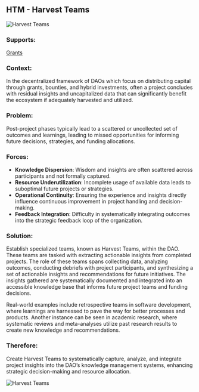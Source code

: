 ## HTM - Harvest Teams

![Harvest Teams](./output/illustrations/harvest_teams.png)

### Supports:
[Grants](./grants.html)

### Context:
In the decentralized framework of DAOs which focus on distributing capital through grants, bounties, and hybrid investments, often a project concludes with residual insights and uncapitalized data that can significantly benefit the ecosystem if adequately harvested and utilized.

### Problem:
Post-project phases typically lead to a scattered or uncollected set of outcomes and learnings, leading to missed opportunities for informing future decisions, strategies, and funding allocations.

### Forces:
- **Knowledge Dispersion**: Wisdom and insights are often scattered across participants and not formally captured.
- **Resource Underutilization**: Incomplete usage of available data leads to suboptimal future projects or strategies.
- **Operational Continuity**: Ensuring the experience and insights directly influence continuous improvement in project handling and decision-making.
- **Feedback Integration**: Difficulty in systematically integrating outcomes into the strategic feedback loop of the organization.

### Solution:
Establish specialized teams, known as Harvest Teams, within the DAO. These teams are tasked with extracting actionable insights from completed projects. The role of these teams spans collecting data, analyzing outcomes, conducting debriefs with project participants, and synthesizing a set of actionable insights and recommendations for future initiatives. The insights gathered are systematically documented and integrated into an accessible knowledge base that informs future project teams and funding decisions. 

Real-world examples include retrospective teams in software development, where learnings are harnessed to pave the way for better processes and products. Another instance can be seen in academic research, where systematic reviews and meta-analyses utilize past research results to create new knowledge and recommendations. 

### Therefore:
Create Harvest Teams to systematically capture, analyze, and integrate project insights into the DAO’s knowledge management systems, enhancing strategic decision-making and resource allocation.

![Harvest Teams](./output/harvest_teams_specific_graph.png)